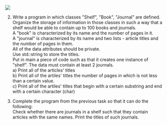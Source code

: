 ![](https://github.com/oscar-foxtrot/University_stuff/blob/main/CPP&nbsppractice/mar192023/Task_Rus.png)  
  
2. Write a program in which classes "Shelf", "Book", "Journal" are defined.  
Organize the storage of information in those classes in such a way that a shelf would be able to contain up to 100 books and journals.  
A "book" is characterized by its name and the number of pages in it.  
A "journal" is characterized by its name and two lists - article titles and the number of pages in them.  
All of the data attributes should be private.  
Use std::string to store the titles.  
Put in main a piece of code such as that it creates one instance of "shelf". The data must contain at least 2 journals.  
a) Print all of the articles' titles  
b) Print all of the artiles' titles the number of pages in which is not less than a certain value.  
c) Print all of the artiles' titles that begin with a certain substring and end with a certain character (char)    
  
3. Complete the program from the previous task so that it can do the following:  
Check whether there are journals in a shelf such that they contain articles with the same names. Print the titles of such journals.  
  
